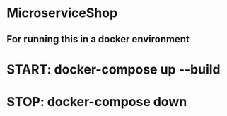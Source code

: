 # MicroserviceShop

## For running this in a docker environment

# START: docker-compose up --build

# STOP: docker-compose down
